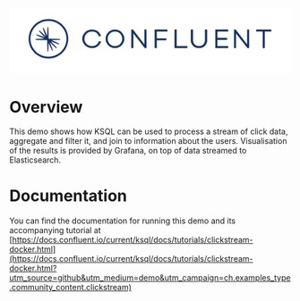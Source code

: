 ![image](../images/confluent-logo-300-2.png)

# Overview

This demo shows how KSQL can be used to process a stream of click data, aggregate and filter it, and join to information about the users.
Visualisation of the results is provided by Grafana, on top of data streamed to Elasticsearch. 

# Documentation

You can find the documentation for running this demo and its accompanying tutorial at [https://docs.confluent.io/current/ksql/docs/tutorials/clickstream-docker.html](https://docs.confluent.io/current/ksql/docs/tutorials/clickstream-docker.html?utm_source=github&utm_medium=demo&utm_campaign=ch.examples_type.community_content.clickstream)
